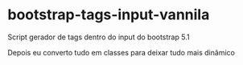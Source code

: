 # bootstrap-tags-input-vannila
Script gerador de tags dentro do input do bootstrap 5.1

Depois eu converto tudo em classes para deixar tudo mais dinâmico
